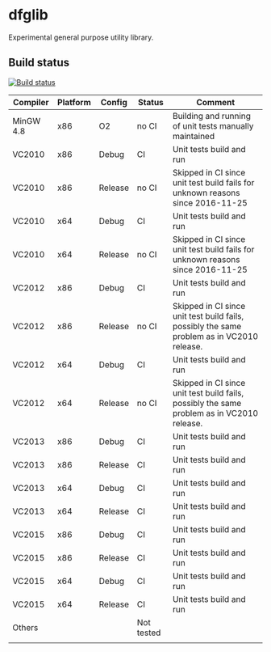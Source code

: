 # dfglib

Experimental general purpose utility library.

## Build status

[![Build status](https://ci.appveyor.com/api/projects/status/89v23h19mvv9k5u3/branch/master?svg=true)](https://ci.appveyor.com/project/tc3t/dfglib/branch/master)

| Compiler      | Platform      | Config  | Status | Comment |
| ------------- | ------------- | -----   | ------ | ------- |
| MinGW 4.8     | x86           | O2      | no CI  | Building and running of unit tests manually maintained |
| VC2010        | x86           | Debug   | CI | Unit tests build and run |
| VC2010        | x86           | Release | no CI | Skipped in CI since unit test build fails for unknown reasons since 2016-11-25 |
| VC2010        | x64           | Debug   | CI | Unit tests build and run |
| VC2010        | x64           | Release | no CI | Skipped in CI since unit test build fails for unknown reasons since 2016-11-25 |
| VC2012        | x86           | Debug   | CI | Unit tests build and run |
| VC2012        | x86           | Release | no CI | Skipped in CI since unit test build fails, possibly the same problem as in VC2010 release. |
| VC2012        | x64           | Debug   | CI | Unit tests build and run |
| VC2012        | x64           | Release | no CI | Skipped in CI since unit test build fails, possibly the same problem as in VC2010 release. |
| VC2013        | x86           | Debug   | CI | Unit tests build and run |
| VC2013        | x86           | Release | CI | Unit tests build and run |
| VC2013        | x64           | Debug   | CI | Unit tests build and run |
| VC2013        | x64           | Release | CI | Unit tests build and run |
| VC2015        | x86           | Debug   | CI | Unit tests build and run |
| VC2015        | x86           | Release | CI | Unit tests build and run |
| VC2015        | x64           | Debug   | CI | Unit tests build and run |
| VC2015        | x64           | Release | CI | Unit tests build and run |
| Others        |               |         | Not tested |  |
||||||
